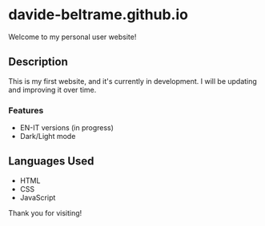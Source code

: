 # davide-beltrame.github.io

Welcome to my personal user website!

## Description
This is my first website, and it's currently in development. I will be updating and improving it over time.

### Features
- EN-IT versions (in progress)
- Dark/Light mode

## Languages Used
- HTML
- CSS
- JavaScript

Thank you for visiting!
